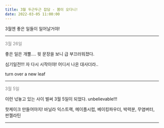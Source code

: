 ```yaml
---
title: 3월 두근두근 잡담 - 봄이 오다니!
date: 2022-03-05 11:00:00
---
```


3월엔 좋은 일들이 일어날거야!



---

<font color="gray">3월 26일</font>

좋은 일은 개뿔.... 윗 문장을 보니 급 부끄러워졌다. 

심기일전!!! 자 다시 시작이야! 어디서 나온 대사더라..

turn over a new leaf

---

<font color="gray">3월 5일</font>

이런 넋놓고 있는 사이 벌써 3월 5일이 되었다.
unbelievable!!!

핫케이크 만들어야지!
바닐라 익스트랙, 메이플시럽, 베이킹파우더, 박력분, 무염버터, 판젤라틴

---
